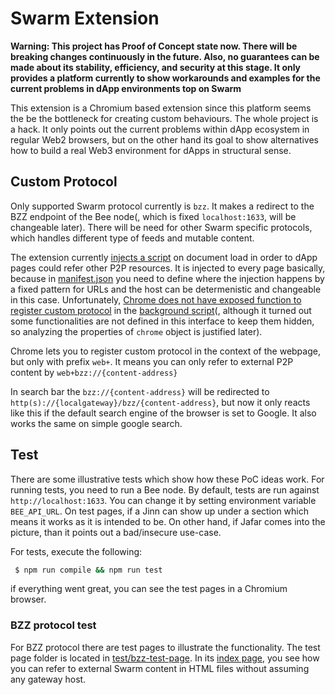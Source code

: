 # Swarm Extension

**Warning: This project has Proof of Concept state now. There will be breaking changes continuously in the future. Also, no guarantees can be made about its stability, efficiency, and security at this stage. It only provides a platform currently to show workarounds and examples for the current problems in dApp environments top on Swarm**

This extension is a Chromium based extension since this platform seems the be the bottleneck for creating custom behaviours.
The whole project is a hack. It only points out the current problems within dApp ecosystem in regular Web2 browsers,
but on the other hand its goal to show alternatives how to build a real Web3 environment for dApps in structural sense.

## Custom Protocol

Only supported Swarm protocol currently is `bzz`. It makes a redirect to the BZZ endpoint of the Bee node(, which is fixed `localhost:1633`, will be changeable later).
There will be need for other Swarm specific protocols, which handles different type of feeds and mutable content.

The extension currently [injects a script](src/contentscript/index.ts) on document load in order to dApp pages could refer other P2P resources.
It is injected to every page basically, because in [manifest.json](manifest.json) you need to define where the injection happens by a fixed pattern for URLs and the host can be determenistic and changeable in this case.
Unfortunately, [Chrome does not have exposed function to register custom protocol](https://raw.githubusercontent.com/DefinitelyTyped/DefinitelyTyped/master/types/chrome/index.d.ts) in the [background script](src/background/index.ts)(, although it turned out some functionalities are not defined in this interface to keep them hidden, so analyzing the properties of `chrome` object is justified later).

Chrome lets you to register custom protocol in the context of the webpage, but only with prefix `web+`.
It means you can only refer to external P2P content by `web+bzz://{content-address}`

In search bar the `bzz://{content-address}` will be redirected to `http(s)://{localgateway}/bzz/{content-address}`, but now it only reacts like this if the default search engine of the browser is set to Google. It also works the same on simple google search.

## Test

There are some illustrative tests which show how these PoC ideas work.
For running tests, you need to run a Bee node.
By default, tests are run against `http://localhost:1633`. You can change it by setting environment variable `BEE_API_URL`.
On test pages, if a Jinn can show up under a section which means it works as it is intended to be.
On other hand, if Jafar comes into the picture, than it points out a bad/insecure use-case.

For tests, execute the following:

```bash
 $ npm run compile && npm run test
```
if everything went great, you can see the test pages in a Chromium browser.

### BZZ protocol test

For BZZ protocol there are test pages to illustrate the functionality.
The test page folder is located in [test/bzz-test-page](test/bzz-test-page).
In its [index page](test/bzz-test-page/index.html), you see how you can refer to external Swarm content in HTML files without assuming any gateway host.
